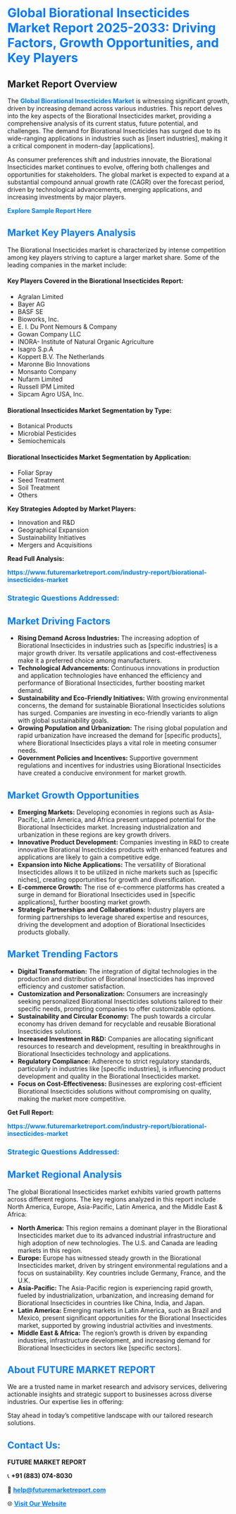 <h1 style="color: #007BFF;">Global Biorational Insecticides Market Report 2025-2033: Driving Factors, Growth Opportunities, and Key Players</h1>

<section id="overview">
<h2>Market Report Overview</h2>
<p>The <a href="https://www.futuremarketreport.com/industry-report/biorational-insecticides-market" style="color: #007BFF; text-decoration: none;"><strong>Global Biorational Insecticides Market</strong></a> is witnessing significant growth, driven by increasing demand across various industries. This report delves into the key aspects of the Biorational Insecticides market, providing a comprehensive analysis of its current status, future potential, and challenges. The demand for Biorational Insecticides has surged due to its wide-ranging applications in industries such as [insert industries], making it a critical component in modern-day [applications].</p>
<p>As consumer preferences shift and industries innovate, the Biorational Insecticides market continues to evolve, offering both challenges and opportunities for stakeholders. The global market is expected to expand at a substantial compound annual growth rate (CAGR) over the forecast period, driven by technological advancements, emerging applications, and increasing investments by major players.</p>
</section>

<section id="overview">
<p><a href="https://www.futuremarketreport.com/request-sample/reportId=54207" style="color: #007BFF; text-decoration: none;"><strong>Explore Sample Report Here</strong></a></p>
</section>

<section id="key-players">
<h2 style="color: #007BFF;">Market Key Players Analysis</h2>
<p>The Biorational Insecticides market is characterized by intense competition among key players striving to capture a larger market share. Some of the leading companies in the market include:</p>
<h4>Key Players Covered in the Biorational Insecticides Report:</h4>
<ul><li>Agralan Limited</li><li>Bayer AG</li><li>BASF SE</li><li>Bioworks, Inc.</li><li>E. I. Du Pont Nemours &amp; Company</li><li>Gowan Company LLC</li><li>INORA- Institute of Natural Organic Agriculture</li><li>Isagro S.p.A</li><li>Koppert B.V. The Netherlands</li><li>Maronne Bio Innovations</li><li>Monsanto Company</li><li>Nufarm Limited</li><li>Russell IPM Limited</li><li>Sipcam Agro USA, Inc.</li></ul>
<h4>Biorational Insecticides Market Segmentation by Type:</h4>
<ul><li>Botanical Products</li><li>Microbial Pesticides</li><li>Semiochemicals</li></ul>

<h4>Biorational Insecticides Market Segmentation by Application:</h4>
<ul><li>Foliar Spray</li><li>Seed Treatment</li><li>Soil Treatment</li><li>Others</li></ul>
<p><strong>Key Strategies Adopted by Market Players:</strong></p>
<ul>
<li>Innovation and R&D</li>
<li>Geographical Expansion</li>
<li>Sustainability Initiatives</li>
<li>Mergers and Acquisitions</li>
</ul>
</section>

<section>
<p><strong>Read Full Analysis: </strong></p><a href="https://www.futuremarketreport.com/industry-report/biorational-insecticides-market" style="color: #007BFF; text-decoration: none;"><strong>https://www.futuremarketreport.com/industry-report/biorational-insecticides-market</strong></a>
<h3 style="color: #007BFF;">Strategic Questions Addressed:</h3>
</section>

<section id="driving-factors">
<h2 style="color: #007BFF;">Market Driving Factors</h2>
<ul>
<li><strong>Rising Demand Across Industries:</strong> The increasing adoption of Biorational Insecticides in industries such as [specific industries] is a major growth driver. Its versatile applications and cost-effectiveness make it a preferred choice among manufacturers.</li>
<li><strong>Technological Advancements:</strong> Continuous innovations in production and application technologies have enhanced the efficiency and performance of Biorational Insecticides, further boosting market demand.</li>
<li><strong>Sustainability and Eco-Friendly Initiatives:</strong> With growing environmental concerns, the demand for sustainable Biorational Insecticides solutions has surged. Companies are investing in eco-friendly variants to align with global sustainability goals.</li>
<li><strong>Growing Population and Urbanization:</strong> The rising global population and rapid urbanization have increased the demand for [specific products], where Biorational Insecticides plays a vital role in meeting consumer needs.</li>
<li><strong>Government Policies and Incentives:</strong> Supportive government regulations and incentives for industries using Biorational Insecticides have created a conducive environment for market growth.</li>
</ul>
</section>

<section id="growth-opportunities">
<h2 style="color: #007BFF;">Market Growth Opportunities</h2>
<ul>
<li><strong>Emerging Markets:</strong> Developing economies in regions such as Asia-Pacific, Latin America, and Africa present untapped potential for the Biorational Insecticides market. Increasing industrialization and urbanization in these regions are key growth drivers.</li>
<li><strong>Innovative Product Development:</strong> Companies investing in R&D to create innovative Biorational Insecticides products with enhanced features and applications are likely to gain a competitive edge.</li>
<li><strong>Expansion into Niche Applications:</strong> The versatility of Biorational Insecticides allows it to be utilized in niche markets such as [specific niches], creating opportunities for growth and diversification.</li>
<li><strong>E-commerce Growth:</strong> The rise of e-commerce platforms has created a surge in demand for Biorational Insecticides used in [specific applications], further boosting market growth.</li>
<li><strong>Strategic Partnerships and Collaborations:</strong> Industry players are forming partnerships to leverage shared expertise and resources, driving the development and adoption of Biorational Insecticides products globally.</li>
</ul>
</section>

<section id="trending-factors">
<h2 style="color: #007BFF;">Market Trending Factors</h2>
<ul>
<li><strong>Digital Transformation:</strong> The integration of digital technologies in the production and distribution of Biorational Insecticides has improved efficiency and customer satisfaction.</li>
<li><strong>Customization and Personalization:</strong> Consumers are increasingly seeking personalized Biorational Insecticides solutions tailored to their specific needs, prompting companies to offer customizable options.</li>
<li><strong>Sustainability and Circular Economy:</strong> The push towards a circular economy has driven demand for recyclable and reusable Biorational Insecticides solutions.</li>
<li><strong>Increased Investment in R&D:</strong> Companies are allocating significant resources to research and development, resulting in breakthroughs in Biorational Insecticides technology and applications.</li>
<li><strong>Regulatory Compliance:</strong> Adherence to strict regulatory standards, particularly in industries like [specific industries], is influencing product development and quality in the Biorational Insecticides market.</li>
<li><strong>Focus on Cost-Effectiveness:</strong> Businesses are exploring cost-efficient Biorational Insecticides solutions without compromising on quality, making the market more competitive.</li>
</ul>
</section>

<section>
<p><strong>Get Full Report: </strong></p><a href="https://www.futuremarketreport.com/industry-report/biorational-insecticides-market" style="color: #007BFF; text-decoration: none;"><strong>https://www.futuremarketreport.com/industry-report/biorational-insecticides-market</strong></a>
<h3 style="color: #007BFF;">Strategic Questions Addressed:</h3>
</section>


<section id="regional-analysis">
<h2 style="color: #007BFF;">Market Regional Analysis</h2>
<p>The global Biorational Insecticides market exhibits varied growth patterns across different regions. The key regions analyzed in this report include North America, Europe, Asia-Pacific, Latin America, and the Middle East & Africa:</p>
<ul>
<li><strong>North America:</strong> This region remains a dominant player in the Biorational Insecticides market due to its advanced industrial infrastructure and high adoption of new technologies. The U.S. and Canada are leading markets in this region.</li>
<li><strong>Europe:</strong> Europe has witnessed steady growth in the Biorational Insecticides market, driven by stringent environmental regulations and a focus on sustainability. Key countries include Germany, France, and the U.K.</li>
<li><strong>Asia-Pacific:</strong> The Asia-Pacific region is experiencing rapid growth, fueled by industrialization, urbanization, and increasing demand for Biorational Insecticides in countries like China, India, and Japan.</li>
<li><strong>Latin America:</strong> Emerging markets in Latin America, such as Brazil and Mexico, present significant opportunities for the Biorational Insecticides market, supported by growing industrial activities and investments.</li>
<li><strong>Middle East & Africa:</strong> The region’s growth is driven by expanding industries, infrastructure development, and increasing demand for Biorational Insecticides in sectors like [specific sectors].</li>
</ul>
</section>

<footer>
<h2 style="color: #007BFF;">About FUTURE MARKET REPORT</h2>
<p>We are a trusted name in market research and advisory services, delivering actionable insights and strategic support to businesses across diverse industries. Our expertise lies in offering:</p>

<p>Stay ahead in today’s competitive landscape with our tailored research solutions.</p>

<h2 style="color: #007BFF;">Contact Us:</h2>
<p><strong>FUTURE MARKET REPORT</strong></p>
<p>📞 <strong>+91 (883) 074-8030</strong></p>
<p>📧 <strong><a href="mailto:help@futuremarketreport.com" style="color: #007BFF;">help@futuremarketreport.com</a></strong></p>
<p>🌐 <strong><a href="https://www.futuremarketreport.com/" style="color: #007BFF;">Visit Our Website</a></strong></p>
</footer>